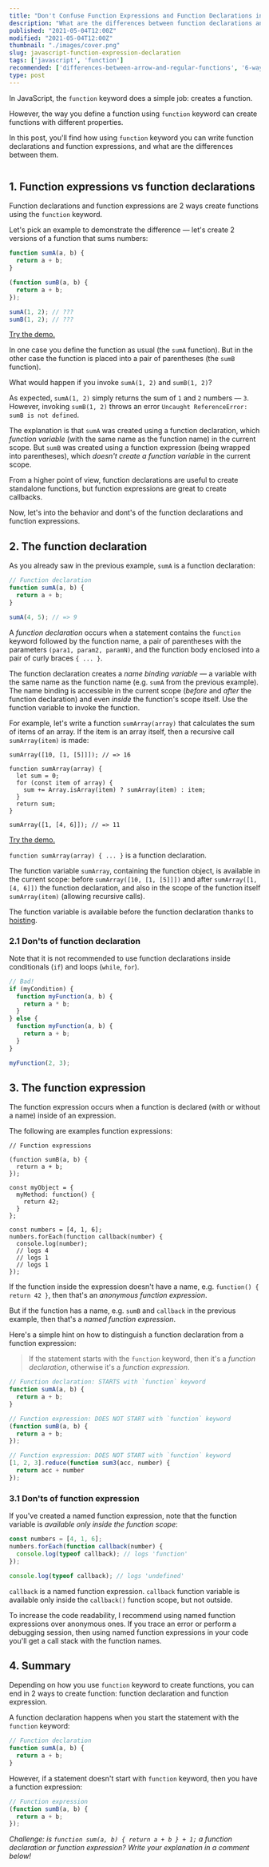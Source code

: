 ```yaml
---
title: "Don't Confuse Function Expressions and Function Declarations in JavaScript"
description: "What are the differences between function declarations and function expressions in JavaScript."
published: "2021-05-04T12:00Z"
modified: "2021-05-04T12:00Z"
thumbnail: "./images/cover.png"
slug: javascript-function-expression-declaration
tags: ['javascript', 'function']
recommended: ['differences-between-arrow-and-regular-functions', '6-ways-to-declare-javascript-functions']
type: post
---
```


In JavaScript, the `function` keyword does a simple job: creates a function. 

However, the way you define a function using `function` keyword can create functions with different properties.  

In this post, you'll find how using `function` keyword you can write function declarations and function expressions, and what are the differences between them. 

```toc
```

## 1. Function expressions vs function declarations

Function declarations and function expressions are 2 ways create functions using the `function` keyword. 

Let's pick an example to demonstrate the difference &mdash; let's create 2 versions of a function that sums numbers:

```javascript
function sumA(a, b) {
  return a + b;
}

(function sumB(a, b) {
  return a + b;
});

sumA(1, 2); // ???
sumB(1, 2); // ???
```

[Try the demo.](https://jsfiddle.net/dmitri_pavlutin/8b46yokr/2/)

In one case you define the function as usual (the `sumA` function). But in the other case the function is placed into a pair of parentheses (the `sumB` function).  

What would happen if you invoke `sumA(1, 2)` and `sumB(1, 2)`?    

As expected, `sumA(1, 2)` simply returns the sum of `1` and `2` numbers &mdash; `3`. 
However, invoking `sumB(1, 2)` throws an error `Uncaught ReferenceError: sumB is not defined`.  

The explanation is that `sumA` was created using a function declaration, which *function variable* (with the same name as the function name) in the current scope. But `sumB` was created using a function expression (being wrapped into parentheses), which *doesn't create a function variable* in the current scope.  

From a higher point of view, function declarations are useful to create standalone functions, but function expressions are great to create callbacks.  

Now, let's into the behavior and dont's of the function declarations and function expressions.  

## 2. The function declaration

As you already saw in the previous example, `sumA` is a function declaration:

```javascript
// Function declaration
function sumA(a, b) {
  return a + b;
}

sumA(4, 5); // => 9
```

A *function declaration* occurs when a statement contains the `function` keyword followed by the function name, a pair of parentheses with the parameters `(para1, param2, paramN)`, and the function body enclosed into a pair of curly braces `{ ... }`.  

The function declaration creates a *name binding variable* &mdash; a variable with the same name as the function name (e.g. `sumA` from the previous example). The name binding is accessible in the current scope (*before* and *after* the function declaration) and even *inside* the function's scope itself. Use the function variable to invoke the function.  

For example, let's write a function `sumArray(array)` that calculates the sum of items of an array. If the item is an array itself, then a recursive call `sumArray(item)` is made:  

```javascript{1, 6, 11}
sumArray([10, [1, [5]]]); // => 16

function sumArray(array) {
  let sum = 0;
  for (const item of array) {
    sum += Array.isArray(item) ? sumArray(item) : item;
  }
  return sum;
}

sumArray([1, [4, 6]]); // => 11
```

[Try the demo.](https://jsfiddle.net/dmitri_pavlutin/n7wcryuo/)

`function sumArray(array) { ... }` is a function declaration. 

The function variable `sumArray`, containing the function object, is available in the current scope: before `sumArray([10, [1, [5]]])` and after `sumArray([1, [4, 6]])` the function declaration, and also in the scope of the function itself `sumArray(item)` (allowing recursive calls).  

The function variable is available before the function declaration thanks to [hoisting](/javascript-hoisting-in-details/#hoisting-and-function-declaration).  

### 2.1 Don'ts of function declaration

Note that it is not recommended to use function declarations inside conditionals (`if`)  and loops (`while`, `for`).  

```javascript
// Bad!
if (myCondition) {
  function myFunction(a, b) {
    return a * b;
  }
} else {
  function myFunction(a, b) {
    return a + b;
  }
}

myFunction(2, 3);
```

## 3. The function expression

The function expression occurs when a function is declared (with or without a name) inside of an expression. 

The following are examples function expressions:

```javascript{3,8,14}
// Function expressions

(function sumB(a, b) {
  return a + b;
});

const myObject = {
  myMethod: function() {
    return 42;
  }
};

const numbers = [4, 1, 6];
numbers.forEach(function callback(number) {
  console.log(number);
  // logs 4
  // logs 1
  // logs 1
});
```

If the function inside the expression doesn't have a name, e.g. `function() { return 42 }`, then that's an *anonymous function expression*. 

But if the function has a name, e.g. `sumB` and `callback` in the previous example, then that's a *named function expression*.  

Here's a simple hint on how to distinguish a function declaration from a function expression: 

> If the statement starts with the `function` keyword, then it's a *function declaration*, otherwise it's a *function expression*.  

```javascript
// Function declaration: STARTS with `function` keyword
function sumA(a, b) {
  return a + b;
}

// Function expression: DOES NOT START with `function` keyword
(function sumB(a, b) {
  return a + b;
});

// Function expression: DOES NOT START with `function` keyword
[1, 2, 3].reduce(function sum3(acc, number) { 
  return acc + number 
});
```

### 3.1 Don'ts of function expression

If you've created a named function expression, note that the function variable is *available only inside the function scope*:  

```javascript
const numbers = [4, 1, 6];
numbers.forEach(function callback(number) {
  console.log(typeof callback); // logs 'function'
});

console.log(typeof callback); // logs 'undefined'
```

`callback` is a named function expression. `callback` function variable is available only inside the `callback()` function scope, but not outside.  

To increase the code readability, I recommend using named function expressions over anonymous ones. If you trace an error or perform a debugging session, then using named function expressions in your code you'll get a call stack with the function names.  

## 4. Summary

Depending on how you use `function` keyword to create functions, you can end in 2 ways to create function: function declaration and function expression.  

A function declaration happens when you start the statement with the `function` keyword:

```javascript
// Function declaration
function sumA(a, b) {
  return a + b;
}
```

However, if a statement doesn't start with `function` keyword, then you have a function expression:

```javascript
// Function expression
(function sumB(a, b) {
  return a + b;
});
```

*Challenge: is `function sum(a, b) { return a + b } + 1;` a function declaration or function expression? Write your explanation in a comment below!*